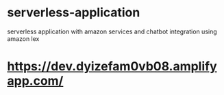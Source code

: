 # serverless-application
serverless application with amazon services and chatbot integration using amazon lex
# https://dev.dyizefam0vb08.amplifyapp.com/
